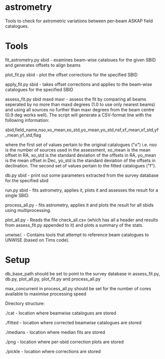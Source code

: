 # astrometry
Tools to check for astrometric variations between per-beam ASKAP field catalogues.

# Tools

fit_astrometry.py sbid - examines beam-wise cataloues for the given SBID and generates offsets to align beams

plot_fit.py sbid - plot the offset corrections for the specified SBID

apply_fit.py sbid - takes offset corrections and applies to the beam-wise catalogues for the specified SBID
    
assess_fit.py sbid maxd maxr - assess the fit by comparing all beams seperated by no more than maxd degrees (1.0 to use only nearest beams) and using all sources no further than maxr degrees from the beam centre (0.9 deg works well). The script will generate a CSV-format line with the following information:
    
sbid,field_name,nso,xo_mean,xo_std,yo_mean,yo_std,nsf,xf_mean,xf_std,yf_mean,yf_std,flag

where the first set of values pertain to the original catalogues ("o") i.e. nso is the number of sources used in the assessment, xo_mean is the mean offset in RA, xo_std is the standard deviation of the offsets in RA, yo_mean is the mean offset in Dec, yo_std is the standard deviation of the offsets in declination. The second set of values pertain to the fitted catalogues ("f").

db.py sbid - print out some parameters extracted from the survey database for the specified sbid

run.py sbid - fits astrometry, applies it, plots it and assesses the result for a single SBID.

process_all.py - fits astrometry, applies it and plots the result for all sbids using multiprocessing.

plot_all.py - Reads the file check_all.csv (which has all a header and results from assess_fit.py appended to it) and plots a summary of the stats.

unwise/. - Contains tools that attempt to reference beam catalogues to UNWISE (based on Tims code).

# Setup

db_base_path should be set to point to the survey database in assess_fit.py, db.py, plot_all.py, plot_fit.py and process_all.py

max_concurrent in process_all.py should be set for the number of cores available to maximise processing speed

Directory structure:

./cat - location where beamwise catalogues are stored

./fitted - location where corrected beamwise catalogues are stored

./medians - location where median fits are stored

./png - location where per-sbid correction plots are stored

./pickle - location where corrections are stored

